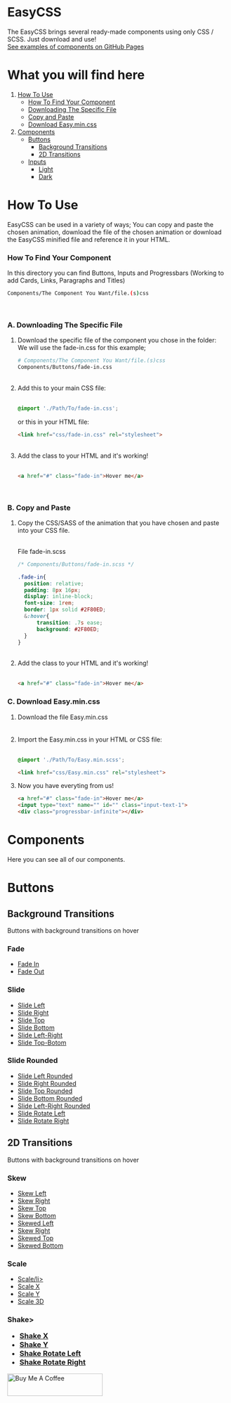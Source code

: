 # EasyCSS
The EasyCSS brings several ready-made components using only CSS / SCSS. Just download and use! <br>
[See examples of components on GitHub Pages](https://andraderafa72.github.io/frontend-kit)

# What you will find here

<ol>
  <li>
    <a href="#how-to-use">How To Use</a>
    <ul>
      <li><a href="#how-to-find">How To Find Your Component</a></li>
      <li><a href="#htu-a">Downloading The Specific File</a></li>
      <li><a href="#htu-b">Copy and Paste</a></li>
      <li><a href="#htu-c">Download Easy.min.css</a></li>
    </ul>
  </li>
  <li>
    <a href="#components">Components</a>
    <ul>
      <li>
        <a href="#buttons">Buttons</a>
        <ul>
          <li>
            <a href="#bg-transitions">Background Transitions</a>
          </li>
          <li>
            <a href="#2d-transitions">2D Transitions</a>
          </li>
        </ul>
      </li>
      <li>
        <a href="">Inputs</a>
        <ul>
          <li>
            <a href="">Light</a>
          </li>
          <li>
            <a href="">Dark</a>
          </li>
        </ul>
      </li>
    </ul>    
  </li>
</ol>

# How To Use <div id="how-to-use" />
EasyCSS can be used in a variety of ways; You can copy and paste the chosen animation, download the file of the chosen animation or download the EasyCSS minified file and reference it in your HTML.

### How To Find Your Component <div id="how-to-find" />
In this directory you can find Buttons, Inputs and Progressbars (Working to add Cards, Links, Paragraphs and Titles)

```bash
Components/The Component You Want/file.(s)css
```
<br>

### A. Downloading The Specific File <div id="htu-a" />

<ol>
<li>
  Download the specific file of the component you chose in the folder: <br>
   We will use the fade-in.css for this example; <br>
  
  ```bash
  # Components/The Component You Want/file.(s)css
  Components/Buttons/fade-in.css
  ```  
  
  </li>
  <br>

  <li>
  Add this to your main CSS file:
  <br> <br>
  
  ```css
  @import './Path/To/fade-in.css';
  ``` 
  
  or this in your HTML file:
  <br>
  
  ```html
  <link href="css/fade-in.css" rel="stylesheet">
  ``` 
  
  </li>

<br>
<li>
  Add the class to your HTML and it's working! <br> <br>

  ```html
  <a href="#" class="fade-in">Hover me</a>
  ```
  
</li>

<br>
</ol>

### B. Copy and Paste <div id="htu-b" />

 
<ol>
<li>Copy the CSS/SASS of the animation that you have chosen and paste into your CSS file.</li>
<br>

File fade-in.scss

```css
/* Components/Buttons/fade-in.scss */

.fade-in{
  position: relative;
  padding: 8px 16px;
  display: inline-block;
  font-size: 1rem;
  border: 1px solid #2F80ED;
  &:hover{
      transition: .7s ease;
      background: #2F80ED;
  }
}
```

<br>
<li>
  Add the class to your HTML and it's working! <br> <br>

  ```html
  <a href="#" class="fade-in">Hover me</a>
  ```
  
</li>
</ol>


### C. Download Easy.min.css  <div id="htu-c" />


<ol>
  <li>Download the file Easy.min.css</li> <br> <br>
  <li>
    Import the Easy.min.css in your HTML or CSS file: <br> <br>
    
   ```css
   @import './Path/To/Easy.min.scss';
   ``` 
    
   ```html
   <link href="css/Easy.min.css" rel="stylesheet">
   ```
  
  </li>
  <li>
    Now you have everyting from us!
  
   ```html
   <a href="#" class="fade-in">Hover me</a>
   <input type="text" name="" id="" class="input-text-1">
   <div class="progressbar-infinite"></div>
   ```
   
  </li>
</ol>

# Components <div id="components" />
Here you can see all of our components.

# Buttons <div id="buttons" />
## Background Transitions <br> <div id="bg-transitions" />
Buttons with background transitions on hover
<nav style="list-style:none;">
  <h3>Fade</h3>
  <ul>
     <li><a href="">Fade In</a></li>
      <li><a href="">Fade Out</a></li>
    </ul>
  <h3>Slide</h3>
    <ul>
      <li><a href="">Slide Left</a></li>
      <li><a href="">Slide Right</a></li>
      <li><a href="">Slide Top</a></li>
      <li><a href="">Slide Bottom</a></li>
      <li><a href="">Slide Left-Right</a></li>
      <li><a href="">Slide Top-Botom</a></li>
    </ul>
  <h3>Slide Rounded</h3>
    <ul>
      <li><a href="">Slide Left Rounded</a></li>
      <li><a href="">Slide Right Rounded</a></li>
      <li><a href="">Slide Top Rounded</a></li>
      <li><a href="">Slide Bottom Rounded</a></li>
      <li><a href="">Slide Left-Right Rounded</a></li>
      <li><a href="">Slide Rotate Left</a></li>
      <li><a href="">Slide Rotate Right</a></li>
    </ul>
</nav>

## 2D Transitions <br> <div id="2d-transitions" />
Buttons with background transitions on hover
<nav style="list-style:none;">
  <h3>Skew</h3>
  <ul>
     <li><a href="">Skew Left</a></li>
     <li><a href="">Skew Right</a></li>
     <li><a href="">Skew Top</a></li>
     <li><a href="">Skew Bottom</a></li>
     <li><a href="">Skewed Left</a></li>
     <li><a href="">Skew Right</a></li>
     <li><a href="">Skewed Top</a></li>
     <li><a href="">Skewed Bottom</a></li>
    </ul>
  <h3>Scale</h3>
    <ul>
      <li><a href="">Scale/li>
      <li><a href="">Scale X</a></li>
      <li><a href="">Scale Y</a></li>
      <li><a href="">Scale 3D</a></li>
    </ul>
  <h3>Shake>
    <ul>
      <li><a href="">Shake X</a></li>
      <li><a href="">Shake Y</a></li>
      <li><a href="">Shake Rotate Left</a></li>
      <li><a href="">Shake Rotate Right</a></li>
    </ul>
</nav>
<a href="https://www.buymeacoffee.com/andraderafa72" target="_blank"><img src="https://cdn.buymeacoffee.com/buttons/lato-blue.png" alt="Buy Me A Coffee" style="height: 51px !important;width: 217px !important;" width="217" height="51" ></a>
